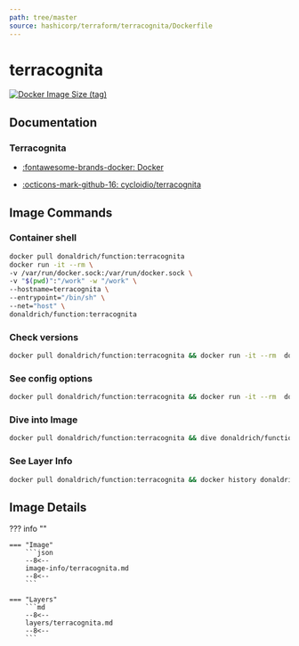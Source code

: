 ```yaml
---
path: tree/master
source: hashicorp/terraform/terracognita/Dockerfile
---
```


# terracognita

[![Docker Image Size (tag)](https://img.shields.io/docker/image-size/donaldrich/function/terracognita?color=blue&label=donaldrich/function:terracognita&logo=docker&style=flat-square)](https://hub.docker.com/r/donaldrich/function/terracognita)

## Documentation

### Terracognita

- [:fontawesome-brands-docker: Docker](https://hub.docker.com/r/cycloid/terracognita)

- [:octicons-mark-github-16: cycloidio/terracognita](https://github.com/cycloidio/terracognita)

## Image Commands

### Container shell

```sh
docker pull donaldrich/function:terracognita
docker run -it --rm \
-v /var/run/docker.sock:/var/run/docker.sock \
-v "$(pwd)":"/work" -w "/work" \
--hostname=terracognita \
--entrypoint="/bin/sh" \
--net="host" \
donaldrich/function:terracognita
```

### Check versions

```sh
docker pull donaldrich/function:terracognita && docker run -it --rm  donaldrich/function:terracognita validate
```

### See config options

```sh
docker pull donaldrich/function:terracognita && docker run -it --rm  donaldrich/function:terracognita help
```

### Dive into Image

```sh
docker pull donaldrich/function:terracognita && dive donaldrich/function:terracognita
```

### See Layer Info

```sh
docker pull donaldrich/function:terracognita && docker history donaldrich/function:terracognita
```

## Image Details

??? info ""

    === "Image"
        ```json
        --8<--
        image-info/terracognita.md
        --8<--
        ```

    === "Layers"
        ```md
        --8<--
        layers/terracognita.md
        --8<--
        ```
